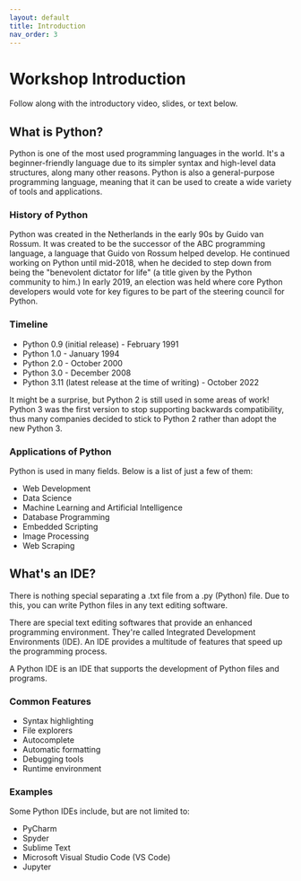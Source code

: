 ```yaml
---
layout: default
title: Introduction
nav_order: 3
---
```

<!-- 
This page will go over introductory content to the workshop. 
If your workshop has an introduction sequence, whether it be history, "Why should you use __", or anything of that matter, this is where it goes! If your workshop doesn't need this, delete introduction.md from the repository. 
Add, edit, or remove any content below for the workshop in question. 
-->

# Workshop Introduction 
Follow along with the introductory video, slides, or text below.

<!-- If your page has a video to go along with it, put it here. -->
<!-- <iframe height="416" width="100%" allowfullscreen frameborder=0 src="https://echo360.ca/media/a65689c0-c35c-4f33-9c12-f0ac97883f54/public?autoplay=false&automute=false"></iframe>
[View original here.](https://echo360.ca/media/a65689c0-c35c-4f33-9c12-f0ac97883f54/public?autoplay=false&automute=false) -->

<!-- If your page has slides/PDFs/worksheets to go along with it, put it here. -->
<!-- <embed width="100%" height="466" src="assets/docs/examplePDF.pdf" style="border:none;">
[Download slides here.](assets/docs/examplePDF.pdf) -->

## What is Python?
Python is one of the most used programming languages in the world. It's a beginner-friendly language due to its simpler syntax and high-level data structures, along many other reasons. Python is also a general-purpose programming language, meaning that it can be used to create a wide variety of tools and applications.

### History of Python
Python was created in the Netherlands in the early 90s by Guido van Rossum. It was created to be the successor of the ABC programming language, a language that Guido von Rossum helped develop. He continued working on Python until mid-2018, when he decided to step down from being the "benevolent dictator for life" (a title given by the Python community to him.) In early 2019, an election was held where core Python developers would vote for key figures to be part of the steering council for Python. 

### Timeline
- Python 0.9 (initial release) - February 1991
- Python 1.0 - January 1994
- Python 2.0 - October 2000
- Python 3.0 - December 2008
- Python 3.11 (latest release at the time of writing) - October 2022

It might be a surprise, but Python 2 is still used in some areas of work! Python 3 was the first version to stop supporting backwards compatibility, thus many companies decided to stick to Python 2 rather than adopt the new Python 3.

### Applications of Python
Python is used in many fields. Below is a list of just a few of them:
- Web Development
- Data Science
- Machine Learning and Artificial Intelligence
- Database Programming
- Embedded Scripting
- Image Processing
- Web Scraping

## What's an IDE?
There is nothing special separating a .txt file from a .py (Python) file. Due to this, you can write Python files in any text editing software.

There are special text editing softwares that provide an enhanced programming environment. They're called Integrated Development Environments (IDE). An IDE provides a multitude of features that speed up the programming process.

A Python IDE is an IDE that supports the development of Python files and programs.

### Common Features
- Syntax highlighting
- File explorers
- Autocomplete
- Automatic formatting
- Debugging tools
- Runtime environment

### Examples
Some Python IDEs include, but are not limited to:
- PyCharm
- Spyder
- Sublime Text
- Microsoft Visual Studio Code (VS Code)
- Jupyter

